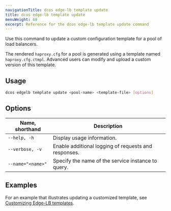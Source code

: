 ```yaml
---
navigationTitle: dcos edge-lb template update
title: dcos edge-lb template update
menuWeight: 69
excerpt: Reference for the dcos edge-lb template update command
---
```


Use this command to update a custom configuration template for a pool of load balancers.

The rendered `haproxy.cfg` for a pool is generated using a template named `haproxy.cfg.ctmpl`. Advanced users can modify and upload a custom version of this template.

## Usage
```bash
dcos edgelb template update <pool-name> <template-file> [options]
```

## Options
| Name, shorthand | Description |
|-----------------|-------------|
| `--help, -h`    | Display usage information. |
| `--verbose, -v`   | Enable additional logging of requests and responses. |
| `--name="<name>"`   | Specify the name of the service instance to query. |

<!-- ### Permissions -->

## Examples
For an example that illustrates updating a customized template, see [Customizing Edge-LB templates](../../tutorials/customizing-templates).
